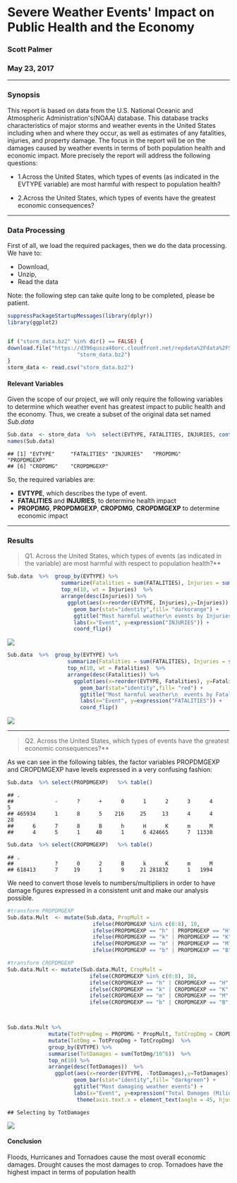 # Severe Weather Events' Impact on Public Health and the Economy
### Scott Palmer 
### May 23, 2017


---

### Synopsis

This report is based on data from the U.S. National Oceanic and Atmospheric Administration's(NOAA) database. 
This database tracks characteristics of major storms and weather events in the United States including when 
and where they occur, as well as estimates of any fatalities, injuries, and property damage. The focus in the 
report will be on the damages caused by weather events in terms of both population health and economic impact.
More precisely the report will address the following questions:

* 1.Across the United States, which types of events (as indicated in the EVTYPE variable) are most harmful 
with respect to population health?

* 2.Across the United States, which types of events have the greatest economic consequences?


---

### Data Processing

First of all, we load the required packages, then we do the data processing. We have to:

* Download,
* Unzip,
* Read the data 


Note: the following step can take quite long to be completed, please be patient.


```r
suppressPackageStartupMessages(library(dplyr))   
library(ggplot2)


if ("storm_data.bz2" %in% dir() == FALSE) {
download.file("https://d396qusza40orc.cloudfront.net/repdata%2Fdata%2FStormData.csv.bz2",destfile = 
                      "storm_data.bz2")
}
storm_data <- read.csv("storm_data.bz2")
```


#### Relevant Variables

Given the scope of our project, we will only require the following variables to determine which weather event has greatest impact to public health and the economy. Thus, we create a subset of the original data set named _Sub.data_


```r
Sub.data  <- storm_data  %>%  select(EVTYPE, FATALITIES, INJURIES, contains("DMG"))
names(Sub.data)
```

```
## [1] "EVTYPE"     "FATALITIES" "INJURIES"   "PROPDMG"    "PROPDMGEXP"
## [6] "CROPDMG"    "CROPDMGEXP"
```


So, the required variables are:

* **EVTYPE**, which describes the type of event. 
* **FATALITIES** and **INJURIES**, to determine health impact
* **PROPDMG**, **PROPDMGEXP**, **CROPDMG**, **CROPDMGEXP**   to determine economic impact

---


### Results

>Q1. Across the United States, which types of events (as indicated in the variable) are most harmful with respect to population health?**



```r
Sub.data  %>%  group_by(EVTYPE) %>%
                 summarize(Fatalities = sum(FATALITIES), Injuries = sum(INJURIES)) %>%
                 top_n(10, wt = Injuries)  %>% 
                 arrange(desc(Injuries)) %>% 
                   ggplot(aes(x=reorder(EVTYPE, Injuries),y=Injuries)) +
                     geom_bar(stat="identity",fill= "darkorange") +
                     ggtitle("Most harmful weather\n events by Injuries") + 
                     labs(x="Event", y=expression("INJURIES")) +
                     coord_flip()
```

![](figures/unnamed-chunk-3-1.png)<!-- -->

```r
Sub.data  %>%  group_by(EVTYPE) %>%
                   summarize(Fatalities = sum(FATALITIES), Injuries = sum(INJURIES)) %>%
                   top_n(10, wt = Fatalities)  %>% 
                   arrange(desc(Fatalities)) %>% 
                     ggplot(aes(x=reorder(EVTYPE, Fatalities), y=Fatalities)) +  
                       geom_bar(stat="identity",fill= "red") +
                       ggtitle("Most harmful weather\n  events by Fatalities") + 
                       labs(x="Event", y=expression("FATALITIES")) +
                       coord_flip()
```

![](/figures/unnamed-chunk-3-2.png)<!-- -->


---



>Q2. Across the United States, which types of events have the greatest economic consequences?**

As we can see in the following tables, the factor variables PROPDMGEXP and CROPDMGEXP have levels expressed in a very confusing fashion:


```r
Sub.data  %>% select(PROPDMGEXP)   %>% table()
```

```
## .
##             -      ?      +      0      1      2      3      4      5 
## 465934      1      8      5    216     25     13      4      4     28 
##      6      7      8      B      h      H      K      m      M 
##      4      5      1     40      1      6 424665      7  11330
```

```r
Sub.data  %>% select(CROPDMGEXP)   %>% table()
```

```
## .
##             ?      0      2      B      k      K      m      M 
## 618413      7     19      1      9     21 281832      1   1994
```

We need to convert those levels to numbers/multipliers in order to have damage figures expressed in a consistent unit and make our analysis possible.



```r
#transform PROPDMGEXP
Sub.data.Mult  <- mutate(Sub.data, PropMult = 
                           ifelse(PROPDMGEXP %in% c(0:8), 10,
                           ifelse(PROPDMGEXP == "h" | PROPDMGEXP == "H", 100,
                           ifelse(PROPDMGEXP == "k" | PROPDMGEXP == "K", 1000,
                           ifelse(PROPDMGEXP == "m" | PROPDMGEXP == "M", 1000000,
                           ifelse(PROPDMGEXP == "b" | PROPDMGEXP == "B", 1000000000, 0 ))))))

#transform CROPDMGEXP
Sub.data.Mult <- mutate(Sub.data.Mult, CropMult = 
                          ifelse(CROPDMGEXP %in% c(0:8), 10,
                          ifelse(CROPDMGEXP == "h" | CROPDMGEXP == "H", 100,
                          ifelse(CROPDMGEXP == "k" | CROPDMGEXP == "K", 1000,
                          ifelse(CROPDMGEXP == "m" | CROPDMGEXP == "M", 1000000,
                          ifelse(CROPDMGEXP == "b" | CROPDMGEXP == "B", 1000000000, 0 ))))))



Sub.data.Mult %>%
             mutate(TotPropDmg = PROPDMG * PropMult, TotCropDmg = CROPDMG * CropMult)  %>%  
             mutate(TotDmg = TotPropDmg + TotCropDmg)  %>%
             group_by(EVTYPE) %>%
             summarise(TotDamages = sum(TotDmg/10^6))  %>%
             top_n(10) %>%
             arrange(desc(TotDamages))  %>%
               ggplot(aes(x=reorder(EVTYPE, -TotDamages),y=TotDamages)) +
                     geom_bar(stat="identity",fill= "darkgreen") +
                     ggtitle("Most damaging weather events") + 
                     labs(x="Event", y=expression("Total Damages (Milions USD)")) +
                      theme(axis.text.x = element_text(angle = 45, hjust = 1))
```

```
## Selecting by TotDamages
```

![](figures/unnamed-chunk-5-1.png)<!-- -->

#### Conclusion
  
  Floods, Hurricanes and Tornadoes cause the most overall economic damages. Drought causes the most damages to crop. Tornadoes have the highest impact in terms of population health
